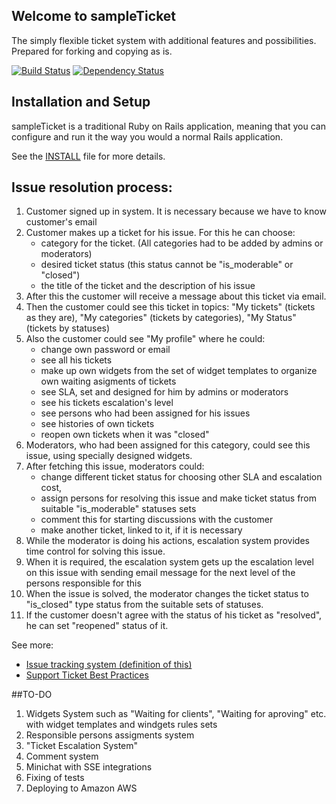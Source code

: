 ## Welcome to sampleTicket

The simply flexible ticket system with additional features and possibilities. 
Prepared for forking and copying as is.

[![Build Status](https://travis-ci.org/Aqueelone/sampleTicket.svg?branch=develop)](https://travis-ci.org/Aqueelone/sampleTicket)
[![Dependency Status](https://gemnasium.com/Aqueelone/sampleTicket.svg)](https://gemnasium.com/Aqueelone/sampleTicket)

## Installation and Setup

sampleTicket is a traditional Ruby on Rails application, meaning that you can
configure and run it the way you would a normal Rails application.

See the [INSTALL](INSTALL.md) file for more details.

## Issue resolution process:
1. Customer signed up in system.
It is necessary because we have to know customer's email
2. Customer makes up a ticket for his issue. For this he can choose: 
    - category for the ticket. (All categories had to be added by admins or moderators) 
    - desired ticket status (this status cannot be "is_moderable" or "closed") 
    - the title of the ticket and the description of his issue
3. After this the customer will receive a message about this ticket via email. 
4. Then the customer could see this ticket in topics: "My tickets" (tickets as they are), "My categories" (tickets by categories), "My Status" (tickets by statuses) 
5. Also the customer could see "My profile" where he could:
    - change own password or email
    - see all his tickets
    - make up own widgets from the set of widget templates to organize own waiting asigments of tickets
    - see SLA, set and designed for him by admins or moderators
    - see his tickets escalation's level
    - see persons who had been assigned for his issues
    - see histories of own tickets 
    - reopen own tickets when it was "closed"
6. Moderators, who had been assigned for this category, could see this issue, using specially  designed widgets.
7. After fetching this issue, moderators could: 
    - change different ticket status for choosing other SLA and escalation cost,  
    - assign persons for resolving this issue and make ticket status from suitable "is_moderable" statuses sets 
    - comment this for starting discussions with the customer 
    - make another ticket, linked to it, if it is necessary
8. While the moderator is doing his actions, escalation system provides time control for solving this issue.
9. When it is required, the escalation system gets up the escalation level on this issue with sending email message for the next level of the  persons responsible for this
10. When the issue is solved, the moderator changes the ticket status to  "is_closed" type status from the suitable sets of statuses.
11. If the customer doesn't agree with the status of his ticket as "resolved", he can set "reopened" status of it.

See more:
* [Issue tracking system (definition of this)](http://en.wikipedia.org/wiki/Issue_tracking_system)
* [Support Ticket Best Practices](https://www.h2desk.com/blog/customers-easy-support/)

##TO-DO
1. Widgets System such as "Waiting for clients", "Waiting for aproving" etc. with widget templates and windgets rules sets
2. Responsible persons assigments system
3. "Ticket Escalation System"
4. Comment system
3. Minichat with SSE integrations
4. Fixing of tests
5. Deploying to Amazon AWS